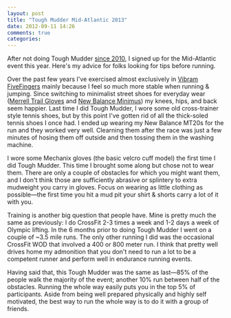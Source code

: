 ```yaml
---
layout: post
title: "Tough Mudder Mid-Atlantic 2013"
date: 2012-09-11 14:26
comments: true
categories: 
---
```

After not doing Tough Mudder [since 2010](http://dinomite.net/blog/2010/tough-mudder-norcal-2010/),
I signed up for the Mid-Atlantic event this year.  Here's my advice for folks
looking for tips before running.

Over the past few years I've exercised almost exclusively in [Vibram
FiveFingers](http://www.vibramfivefingers.com/index.htm) mainly because I feel
so much more stable when running & jumping.  Since switching to minimalist
street shoes for everyday wear ([Merrell Trail Gloves](http://www.merrell.com/US/en-us/Product.mvc.aspx/22875M/50390/Mens/Barefoot-Run-Trail-Glove)
and [New Balance Minimus](http://www.amazon.com/dp/B004KZP5AG/ref=as_li_ss_til?tag=dinomitenet-20&camp=0&creative=0&linkCode=as4&creativeASIN=B004KZP5AG&adid=05E13DHZT6EMTB01FEFZ))
my knees, hips, and back seem happier.  Last time I did Tough Mudder, I wore
some old cross-trainer style tennis shoes, but by this point I've gotten rid of
all the thick-soled tennis shoes I once had.  I ended up wearing my New Balance
MT20s for the run and they worked very well.  Clearning them after the race was
just a few minutes of hosing them off outside and then tossing them in the
washing machine.

I wore some Mechanix gloves (the basic velcro cuff model) the first time I did
Tough Mudder.  This time I brought some along but chose not to wear them. There
are only a couple of obstacles for which you might want them, and I don't think
those are sufficiently abrasive or splintery to extra mudweight you carry in
gloves.  Focus on wearing as little clothing as possible—the first time you hit
a mud pit your shirt & shorts carry a lot of it with you.

Training is another big question that people have.  Mine is pretty much the same
as previously: I do CrossFit 2-3 times a week and 1-2 days a week of Olympic
lifting.  In the 6 months prior to doing Tough Mudder I went on a couple of ~3.5
mile runs.  The only other running I did was the occasional CrossFit WOD that
involved a 400 or 800 meter run.  I think that pretty well drives home my
admonition that you don't need to run a lot to be a competent runner and perform
well in endurance running events.

Having said that, this Tough Mudder was the same as last—85% of the people walk
the majority of the event; another 10% run between half of the obstacles.
Running the whole way easily puts you in the top 5% of participants.  Aside from
being well prepared physically and highly self motivated, the best way to run
the whole way is to do it with a group of friends.
